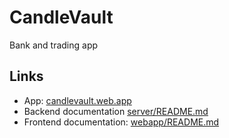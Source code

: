 # CandleVault

Bank and trading app

## Links

- App: [candlevault.web.app](https://candlevault.web.app/)
- Backend documentation [server/README.md](https://github.com/Mathieu2301/CandleVault/tree/main/server#readme)
- Frontend documentation: [webapp/README.md](https://github.com/Mathieu2301/CandleVault/tree/main/webapp#readme)
